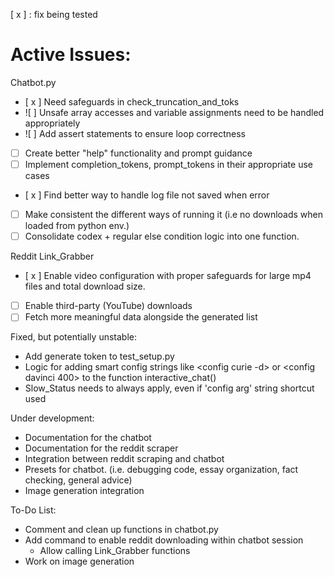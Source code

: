 [ x ] : fix being tested
# Active Issues:

Chatbot.py
- [ x ] Need safeguards in check_truncation_and_toks
- ![ ] Unsafe array accesses and variable assignments need to be handled appropriately
- ![ ] Add assert statements to ensure loop correctness
- [ ] Create better "help" functionality and prompt guidance
- [ ] Implement completion_tokens, prompt_tokens in their appropriate use cases
- [ x ] Find better way to handle log file not saved when error
- [ ] Make consistent the different ways of running it (i.e no downloads when loaded from python env.)
- [ ] Consolidate codex + regular else condition logic into one function.

Reddit Link_Grabber
- [ x ] Enable video configuration with proper safeguards for large mp4 files and total download size.
- [ ] Enable third-party (YouTube) downloads
- [ ] Fetch more meaningful data alongside the generated list

Fixed, but potentially unstable:
- Add generate token to test_setup.py
- Logic for adding smart config strings like <config curie -d> or <config davinci 400> to the function interactive_chat()
- Slow_Status needs to always apply, even if 'config arg' string shortcut used

Under development:
- Documentation for the chatbot
- Documentation for the reddit scraper
- Integration between reddit scraping and chatbot
- Presets for chatbot. (i.e. debugging code, essay organization, fact checking, general advice)
- Image generation integration

To-Do List:
- Comment and clean up functions in chatbot.py
- Add command to enable reddit downloading within chatbot session
    - Allow calling Link_Grabber functions
- Work on image generation
